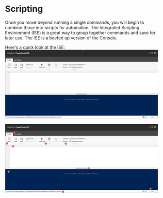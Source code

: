# Scripting

Once you move beyond running a single commands, you will begin to combine those into scripts for automation.
The Integrated Scripting Environment (ISE) is a great way to group together commands and save for later use. The ISE is a beefed up version of the Console.

Here's a quick look at the ISE:
![ISE](images/screenshots/ise-empty.png)

![](images/screenshots/ise-numbered.png)
